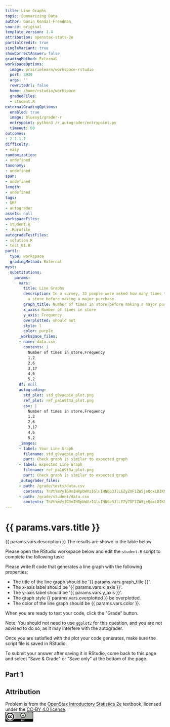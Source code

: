 ```yaml
---
title: Line Graphs
topic: Summarizing Data
author: Gavin Kendal-Freedman
source: original
template_version: 1.4
attribution: openstax-stats-2e
partialCredit: true
singleVariant: true
showCorrectAnswer: false
gradingMethod: External
workspaceOptions:
  image: prairielearn/workspace-rstudio
  port: 3939
  args: ''
  rewriteUrl: false
  home: /home/rstudio/workspace
  gradedFiles:
  - student.R
externalGradingOptions:
  enabled: true
  image: bluesy1/grader-r
  entrypoint: python3 /r_autograder/entrypoint.py
  timeout: 60
outcomes:
- 2.1.1.7
difficulty:
- easy
randomization:
- undefined
taxonomy:
- undefined
span:
- undefined
length:
- undefined
tags:
- GKF
- autograder
assets: null
workspaceFiles:
- student.R
- .Rprofile
autogradeTestFiles:
- solution.R
- test_01.R
part1:
  type: workspace
  gradingMethod: External
myst:
  substitutions:
    params:
      vars:
        title: Line Graphs
        description: In a survey, 33 people were asked how many times they visited
          a store before making a major purchase.
        graph_title: Number of times in store before making a major purchase
        x_axis: Number of times in store
        y_axis: Frequency
        overplotted: should not
        style: l
        color: purple
      _workspace_files:
      - name: data.csv
        contents: |
          Number of times in store,Frequency
          1,2
          2,6
          3,17
          4,6
          5,2
      df: null
      autograding:
        std_plot: std_g0vaqpie_plot.png
        ref_plot: ref_pa1u9t3a_plot.png
        csv: |
          Number of times in store,Frequency
          1,2
          2,6
          3,17
          4,6
          5,2
      _images:
      - label: Your Line Graph
        filename: std_g0vaqpie_plot.png
        part: Check graph is similar to expected graph
      - label: Expected Line Graph
        filename: ref_pa1u9t3a_plot.png
        part: Check graph is similar to expected graph
      _autograder_files:
      - path: /grade/tests/data.csv
        contents: TnVtYmVyIG9mIHRpbWVzIGluIHN0b3JlLEZyZXF1ZW5jeQoxLDIKMiw2CjMsMTcKNCw2CjUsMgo=
      - path: /grade/student/data.csv
        contents: TnVtYmVyIG9mIHRpbWVzIGluIHN0b3JlLEZyZXF1ZW5jeQoxLDIKMiw2CjMsMTcKNCw2CjUsMgo=
---
```

# {{ params.vars.title }}
{{ params.vars.description }}  The results are shown in the table below

<pl-dataframe params-name="df" show-index="false" show-dimensions="false" display-language="r" show-python="false"></pl-dataframe>

<pl-card title="Instructions">

Please open the RStudio workspace below and edit the `student.R` script to complete the following task:

Please write R code that generates a line graph with the following properties:

- The title of the line graph should be '{{ params.vars.graph_title }}'.
- The x-axis label should be '{{ params.vars.x_axis }}'.
- The y-axis label should be '{{ params.vars.y_axis }}'.
- The graph style {{ params.vars.overplotted }} be overplotted.
- The color of the line graph should be {{ params.vars.color }}.

When you are ready to test your code, click the "Grade" button.

Note: You should not need to use `ggplot2` for this question, and you are not advised to do so, as it may interfere with the autograder.

Once you are satisfied with the plot your code generates, make sure the script file is saved in RStudio.

To submit your answer after saving it in RStudio, come back to this page and select "Save & Grade" or "Save only" at the bottom of the page.

</pl-card>

## Part 1

## Attribution

Problem is from the [OpenStax Introductory Statistics 2e](https://openstax.org/books/introductory-statistics-2e) textbook, licensed under the [CC-BY 4.0 license](https://creativecommons.org/licenses/by/4.0/).<br>![Image representing the Creative Commons 4.0 BY license.](https://raw.githubusercontent.com/firasm/bits/master/by.png)